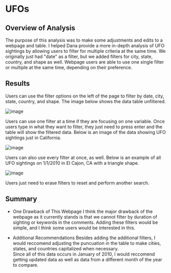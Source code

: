 # UFOs

## Overview of Analysis

The purpose of this analysis was to make some adjustments and edits to a webpage and table.  I helped Dana provide a more in-depth analysis of UFO sightings by allowing users to filter for multiple criteria at the same time.  We originally just had "date" as a filter, but we added filters for city, state, country, and shape as well.  Webpage users are able to use one single filter or multiple at the same time, depending on their preference.  


## Results

Users can use the filter options on the left of the page to filter by date, city, state, country, and shape.  The image below shows the data table unfiltered.

![image](https://user-images.githubusercontent.com/64279232/132728242-31ea24dc-feea-4231-874e-d2d59cf2339b.png)


Users can use one filter at a time if they are focusing on one variable.  Once users type in what they want to filter, they just need to press enter and the table will show the filtered data.  Below is an image of the data showing UFO sightings just in California.

![image](https://user-images.githubusercontent.com/64279232/132728686-ac42ca78-d693-4129-8b99-c44093705833.png)


Users can also use every filter at once, as well.  Below is an example of all UFO sightings on 1/1/2010 in El Cajon, CA with a triangle shape. 

![image](https://user-images.githubusercontent.com/64279232/132729056-13dc5965-289f-4a0d-b71b-a87383f69e5a.png)

Users just need to erase filters to reset and perform another search. 


## Summary

- One Drawback of This Webpage
  I think the major drawback of the webpage as it currently stands is that we cannot filter by duration of sighting or keywords in the comments.  Adding these filters would be
  simple, and I think some users would be interested in this. 
  
- Additional Recommendations 
  Besides adding the additional filters, I would reccomend adjusting the puncuation in the table to make cities, states, and countries capitalized when necessary.  
  Since all of this data occurs in January of 2010, I would reccomend getting updated data as well as data from a different month of the year to compare.  
